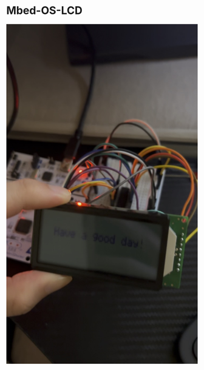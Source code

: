 # Mbed-OS-LCD

[![Watch the video](https://github.com/Kai-Heng/Mbed-OS-LCD/blob/main/98520D81-039C-4185-96E2-8E4BE04CEC09_1_106_c.jpeg)](https://github.com/Kai-Heng/Mbed-OS-LCD/blob/main/Demo_LCD.mov)
